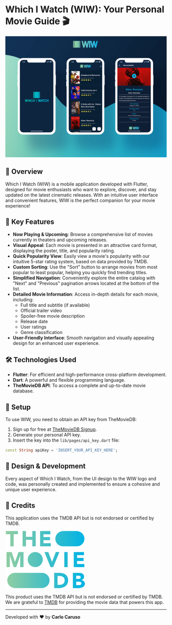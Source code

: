 # Which I Watch (WIW): Your Personal Movie Guide 🎬

![App Design Mockup](lib/assets/images/WIW_App.png)

## 🌟 Overview

Which I Watch (WIW) is a mobile application developed with Flutter, designed for movie enthusiasts who want to explore, discover, and stay updated on the latest cinematic releases. With an intuitive user interface and convenient features, WIW is the perfect companion for your movie experience!

## 🚀 Key Features

- **Now Playing & Upcoming**: Browse a comprehensive list of movies currently in theaters and upcoming releases.
- **Visual Appeal**: Each movie is presented in an attractive card format, displaying the poster, title, and popularity rating.
- **Quick Popularity View**: Easily view a movie's popularity with our intuitive 5-star rating system, based on data provided by TMDB.
- **Custom Sorting**: Use the "Sort" button to arrange movies from most popular to least popular, helping you quickly find trending titles.
- **Simplified Navigation**: Conveniently explore the entire catalog with "Next" and "Previous" pagination arrows located at the bottom of the list.
- **Detailed Movie Information**: Access in-depth details for each movie, including:
  - Full title and subtitle (if available)
  - Official trailer video
  - Spoiler-free movie description
  - Release date
  - User ratings
  - Genre classification
- **User-Friendly Interface**: Smooth navigation and visually appealing design for an enhanced user experience.

## 🛠 Technologies Used

- **Flutter**: For efficient and high-performance cross-platform development.
- **Dart**: A powerful and flexible programming language.
- **TheMovieDB API**: To access a complete and up-to-date movie database.

## 🔧 Setup

To use WIW, you need to obtain an API key from TheMovieDB:

1. Sign up for free at [TheMovieDB Signup](https://www.themoviedb.org/signup).
2. Generate your personal API key.
3. Insert the key into the `lib/pages/api_key.dart` file:

```dart
const String apiKey = 'INSERT_YOUR_API_KEY_HERE';
```

## 🎨 Design & Development

Every aspect of Which I Watch, from the UI design to the WIW logo and code, was personally created and implemented to ensure a cohesive and unique user experience.

## 🙏 Credits

This application uses the TMDB API but is not endorsed or certified by TMDB.

![Logo TMDB](lib/assets/images/themoviedb-credits.png)

This product uses the TMDB API but is not endorsed or certified by TMDB. We are grateful to [TMDB](https://www.themoviedb.org/) for providing the movie data that powers this app.

---

Developed with ❤️ by **Carlo Caruso**
